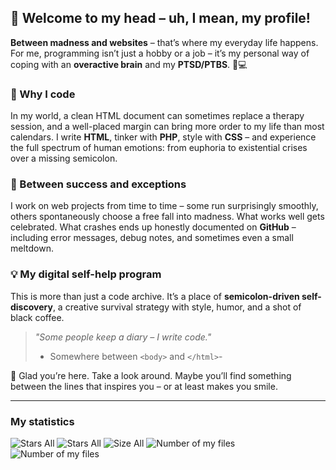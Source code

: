 ## 👋 Welcome to my head – uh, I mean, my profile!

**Between madness and websites** – that’s where my everyday life happens.
For me, programming isn’t just a hobby or a job –
it’s my personal way of coping with an **overactive brain** and my **PTSD/PTBS**.
🧠💻

### 💬 Why I code

In my world, a clean HTML document can sometimes replace a therapy session,
and a well-placed margin can bring more order to my life than most calendars.
I write **HTML**, tinker with **PHP**, style with **CSS** – and experience the full spectrum of human emotions:
from euphoria to existential crises over a missing semicolon.

### 🔄 Between success and exceptions

I work on web projects from time to time – some run surprisingly smoothly,
others spontaneously choose a free fall into madness.
What works well gets celebrated.
What crashes ends up honestly documented on **GitHub** – including error messages, debug notes, and sometimes even a small meltdown.

### 💡 My digital self-help program

This is more than just a code archive.
It’s a place of **semicolon-driven self-discovery**,
a creative survival strategy with style, humor, and a shot of black coffee.

>_"Some people keep a diary – I write code."_
>- Somewhere between `<body>` and `</html>`-

🙏 Glad you’re here. Take a look around. Maybe you’ll find something between the lines that inspires you – or at least makes you smile.

---
### My statistics
![Stars All](https://mini-badges.rondevhub.de/github/RonDevHub/Mini-Badges/stars_all "All my stars") ![Stars All](https://mini-badges.rondevhub.de/github/RonDevHub/Mini-Badges/repos_count "All Repos") ![Size All](https://mini-badges.rondevhub.de/github/RonDevHub/Mini-Badges/size_all "Size of all my files") ![Number of my files](https://mini-badges.rondevhub.de/github/RonDevHub/Mini-Badges/files_all "Number of all my files") ![Number of my files](https://mini-badges.rondevhub.de/github/RonDevHub/Mini-Badges/pushed_at_all-info "Last Pushed at")


